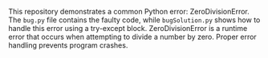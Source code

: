 This repository demonstrates a common Python error: ZeroDivisionError. The `bug.py` file contains the faulty code, while `bugSolution.py` shows how to handle this error using a try-except block.  ZeroDivisionError is a runtime error that occurs when attempting to divide a number by zero.  Proper error handling prevents program crashes.